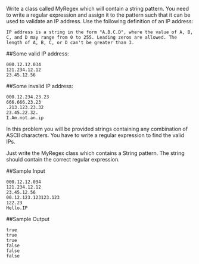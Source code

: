 Write a class called MyRegex which will contain a string pattern. You need to write a regular expression and assign it to the pattern such that it can be used to validate an IP address. Use the following definition of an IP address:
```
IP address is a string in the form "A.B.C.D", where the value of A, B, C, and D may range from 0 to 255. Leading zeros are allowed. The length of A, B, C, or D can't be greater than 3.
```
##Some valid IP address:
```
000.12.12.034
121.234.12.12
23.45.12.56
```
##Some invalid IP address:
```
000.12.234.23.23
666.666.23.23
.213.123.23.32
23.45.22.32.
I.Am.not.an.ip
```
In this problem you will be provided strings containing any combination of ASCII characters. You have to write a regular expression to find the valid IPs.

Just write the MyRegex class which contains a String pattern. The string should contain the correct regular expression.

##Sample Input
```
000.12.12.034
121.234.12.12
23.45.12.56
00.12.123.123123.123
122.23
Hello.IP
```
##Sample Output
```
true
true
true
false
false
false
```
